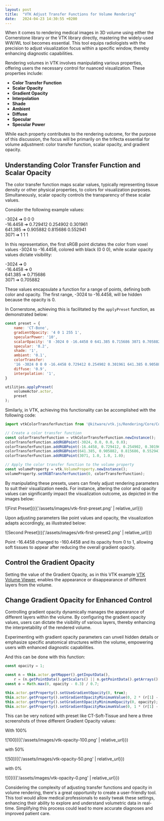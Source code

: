 ```yaml
---
layout: post
title:  "VTK Adjust Transfer Functions for Volume Rendering"
date:   2024-04-23 14:30:55 +0200 
---
```


When it comes to rendering medical images in 3D volume using either the Cornerstone library or the VTK library directly, mastering the widely-used WW/WL tool becomes essential. This tool equips radiologists with the precision to adjust visualization focus within a specific window, thereby enhancing diagnostic capabilities.

Rendering volumes in VTK involves manipulating various properties, offering users the necessary control for nuanced visualization. These properties include:

- **Color Transfer Function**
- **Scalar Opacity**
- **Gradient Opacity**
- **Interpolation**
- **Shade**
- **Ambient**
- **Diffuse**
- **Specular**
- **Specular Power**

While each property contributes to the rendering outcome, for the purpose of this discussion, the focus will be primarily on the trifecta essential for volume adjustment: color transfer function, scalar opacity, and gradient opacity.

## Understanding Color Transfer Function and Scalar Opacity

The color transfer function maps scalar values, typically representing tissue density or other physical properties, to colors for visualization purposes. Simultaneously, scalar opacity controls the transparency of these scalar values.

Consider the following example values:

-3024 ➔ 0 0 0  
-16.4458 ➔ 0.729412 0.254902 0.301961  
641.385 ➔ 0.905882 0.815686 0.552941  
3071 ➔ 1 1 1

In this representation, the first sRGB point dictates the color from voxel values -3024 to -16.4458, colored with black (0 0 0), while scalar opacity values dictate visibility:

-3024 ➔ 0  
-16.4458 ➔ 0  
641.385 ➔ 0.715686  
3071 ➔ 0.705882

These values encapsulate a function for a range of points, defining both color and opacity. The first range, -3024 to -16.4458, will be hidden because the opacity is 0.

In Cornerstone, achieving this is facilitated by the `applyPreset` function, as demonstrated below:

```javascript
const preset = {
	name: 'CT-Bone',
	gradientOpacity: '4 0 1 255 1',
	specularPower: '10',
	scalarOpacity: '8 -3024 0 -16.4458 0 641.385 0.715686 3071 0.705882',
	specular: '0.2',
	shade: '1',
	ambient: '0.1',
	colorTransfer:
	'16 -3024 0 0 0 -16.4458 0.729412 0.254902 0.301961 641.385 0.905882 0.815686 0.552941 3071 1 1 1',
	diffuse: '0.9',
	interpolation: '1',
}

utilities.applyPreset(  
    volumeActor.actor,  
    preset 
);
```

Similarly, in VTK, achieving this functionality can be accomplished with the following code:

```javascript
import vtkColorTransferFunction from '@kitware/vtk.js/Rendering/Core/ColorTransferFunction';

// Create a color transfer function
const colorTransferFunction = vtkColorTransferFunction.newInstance();
colorTransferFunction.addRGBPoint(-3024, 0.0, 0.0, 0.0); 
colorTransferFunction.addRGBPoint(-16.4458, 0.729412, 0.254902, 0.301961);
colorTransferFunction.addRGBPoint(641.385, 0.905882, 0.815686, 0.552941);
colorTransferFunction.addRGBPoint(3071, 1.0, 1.0, 1.0);

// Apply the color transfer function to the volume property
const volumeProperty = vtk.VolumeProperty.newInstance();
volumeProperty.setRGBTransferFunction(0, colorTransferFunction);

```

By manipulating these presets, users can finely adjust rendering parameters to suit their visualization needs. For instance, altering the color and opacity values can significantly impact the visualization outcome, as depicted in the images below:

![First Preset]({{'/assets/images/vtk-first-preset.png' | relative_url}})

Upon adjusting parameters like point values and opacity, the visualization adapts accordingly, as illustrated below:

![Second Preset]({{'/assets/images/vtk-first-preset2.png' | relative_url}})

Point -16.4458 changed to -160.4458 and its opacity from 0 to 1, allowing soft tissues to appear after reducing the overall gradient opacity.

## Control the Gradient Opacity

Setting the value of the Gradient Opacity, as in this VTK example [VTK Volume Viewer](https://kitware.github.io/vtk-js/examples/VolumeViewer/VolumeViewer.html), enables the appearance or disappearance of different layers from the volume.

## Change Gradient Opacity for Enhanced Control

Controlling gradient opacity dynamically manages the appearance of different layers within the volume. By configuring the gradient opacity values, users can dictate the visibility of various layers, thereby enhancing the interpretability of the rendered volume.

Experimenting with gradient opacity parameters can unveil hidden details or emphasize specific anatomical structures within the volume, empowering users with enhanced diagnostic capabilities.

And this can be done with this function:

```javascript
const opacity = 1;

const n = this.actor.getMapper().getInputData(),
    r = (n.getPointData().getScalars() || n.getPointData().getArrays()[0]).getRange();
const o = Math.max(0, opacity - 0.3) / 0.7;

this.actor.getProperty().setUseGradientOpacity(0, true);
this.actor.getProperty().setGradientOpacityMinimumValue(0, 2 * (r[1] - r[0]) * o * o);
this.actor.getProperty().setGradientOpacityMinimumOpacity(0, opacity);
this.actor.getProperty().setGradientOpacityMaximumValue(0, 1 * (r[1] - r[0]));
```

This can be very noticed with preset like CT-Soft-Tissue and here a three screenshots of three different Gradient Opacity values:

With 100%

![100]({{'/assets/images/vtk-opacity-100.png' | relative_url}})


with 50%

![50]({{'/assets/images/vtk-opacity-50.png' | relative_url}})

with 0%

![0]({{'/assets/images/vtk-opacity-0.png' | relative_url}})


Considering the complexity of adjusting transfer functions and opacity in volume rendering, there's a great opportunity to create a user-friendly tool. This tool would allow medical professionals to easily tweak these settings, enhancing their ability to explore and understand volumetric data in real-time. Simplifying this process could lead to more accurate diagnoses and improved patient care.